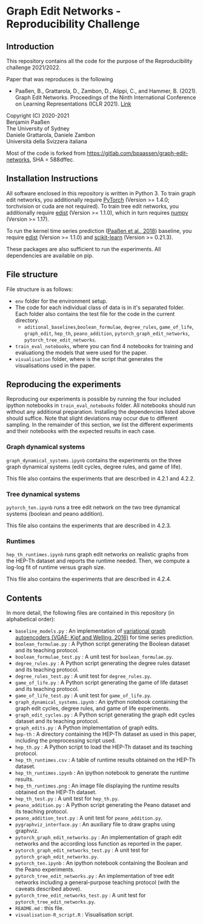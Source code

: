 # Graph Edit Networks - Reproducibility Challenge

## Introduction
This repository contains all the code for the purpose of the Reproducibility challenge 2021/2022.

Paper that was reproduces is the following

* Paaßen, B., Grattarola, D., Zambon, D., Alippi, C., and Hammer, B. (2021).
  Graph Edit Networks. Proceedings of the Ninth International Conference on
  Learning Representations (ICLR 2021). [Link][Paa2021]


Copyright (C) 2020-2021  
Benjamin Paaßen  
The University of Sydney  
Daniele Grattarola, Daniele Zambon  
Università della Svizzera italiana

Most of the code is forked from https://gitlab.com/bpaassen/graph-edit-networks, SHA = 588dffec.

## Installation Instructions

All software enclosed in this repository is written in Python 3. To train
graph edit networks, you additionally require [PyTorch][pytorch]
(Version >= 1.4.0; torchvision or cuda are not required). To train tree edit
networks, you additionally require [edist][edist] (Version >= 1.1.0), which
in turn requires [numpy][numpy] (Version >= 1.17).

To run the kernel time series prediction ([Paaßen et al., 2018][Paa2018])
baseline, you require [edist][edist] (Version >= 1.1.0) and
[scikit-learn][sklearn] (Version >= 0.21.3).

These packages are also sufficient to run the experiments.
All dependencies are available on pip.


## File structure
File structure is as follows:
* `env` folder for the environment setup.
* The code for each individual class of data is in it's separated folder. Each folder also contains the test file
for the code in the current directory.
    - `aditional_baselines`,`boolean_formulae`, `degree_rules`, `game_of_life`, `graph_edit`, `hep_th`, `peano_addition`, `pytorch_graph_edit_networks`,
`pytorch_tree_edit_networks`.
* `train_eval_notebooks`, where you can find 4 notebooks for training and evaluationg the models that were used for the paper.
* `visualisation` folder, where is the script that generates the visualisations used in the paper.

## Reproducing the experiments

Reproducing our experiments is possible by running the four included ipython
notebooks in `train_eval_notebooks` folder.  All notebooks should run without any additional preparation.
Installing the dependencies listed above should suffice. Note that slight
deviations may occur due to different sampling.
In the remainder of this section, we list the different experiments and their
notebooks with the expected results in each case.

### Graph dynamical systems

`graph_dynamical_systems.ipynb` contains the experiments on the three graph
dynamical systems (edit cycles, degree rules, and game of life). 

This file also contains the experiments that are described in 4.2.1 and 4.2.2.

### Tree dynamical systems

`pytorch_ten.ipynb` runs a tree edit network on the two tree dynamical systems
(boolean and peano addition).

This file also contains the experiments that are described in 4.2.3.


### Runtimes

`hep_th_runtimes.ipynb` runs graph edit networks on realistic graphs from the
HEP-Th dataset and reports the runtime needed. Then, we compute a log-log fit
of runtime versus graph size. 

This file also contains the experiments that are described in 4.2.4.


## Contents

In more detail, the following files are contained in this repository (in
alphabetical order):

* `baseline_models.py` : An implementation of [variational graph autoencoders (VGAE; Kipf and Welling, 2016)][Kipf2016]
  for time series prediction.
* `boolean_formulae.py` : A Python script generating the Boolean dataset and
  its teaching protocol.
* `boolean_formulae_test.py` : A unit test for `boolean_formulae.py`.
* `degree_rules.py` : A Python script generating the degree rules dataset and
  its teaching protocol.
* `degree_rules_test.py` : A unit test for `degree_rules.py`.
* `game_of_life.py` : A Python script generating the game of life dataset and
  its teaching protocol.
* `game_of_life_test.py` : A unit test for `game_of_life.py`.
* `graph_dynamical_systems.ipynb` : An ipython notebook containing the graph
  edit cycles, degree rules, and game of life experiments.
* `graph_edit_cycles.py` : A Python script generating the graph edit cycles
  dataset and its teaching protocol.
* `graph_edits.py` : A Python implementation of graph edits.
* `hep-th` : A directory containing the HEP-Th dataset as used in this paper,
  including the preprocessing script used.
* `hep_th.py` : A Python script to load the HEP-Th dataset and its teaching
  protocol.
* `hep_th_runtimes.csv` : A table of runtime results obtained on the HEP-Th
  dataset.
* `hep_th_runtimes.ipynb` : An ipython notebook to generate the runtime
  results.
* `hep_th_runtimes.png` : An image file displaying the runtime results obtained
  on the HEP-Th dataset.
* `hep_th_test.py` : A unit test for `hep_th.py`.
* `peano_addition.py` : A Python script generating the Peano dataset and
  its teaching protocol.
* `peano_addition_test.py` : A unit test for `peano_addition.py`.
* `pygraphviz_interface.py` : An auxiliary file to draw graphs using graphviz.
* `pytorch_graph_edit_networks.py` : An implementation of graph edit networks
  and the according loss function as reported in the paper.
* `pytorch_graph_edit_networks_test.py` : A unit test for
  `pytorch_graph_edit_networks.py`.
* `pytorch_ten.ipynb` : An ipython notebook containing the Boolean and the
  Peano experiments.
* `pytorch_tree_edit_networks.py` : An implementation of tree edit networks
  including a general-purpose teaching protocol (with the caveats described
  above).
* `pytorch_tree_edit_networks_test.py` : A unit test for
  `pytorch_tree_edit_networks.py`.
* `README.md` : this file.
* `visualisation-R_script.R` : Visualisation script.



[edist]:https://gitlab.ub.uni-bielefeld.de/bpaassen/python-edit-distances "edist homepage."
[numpy]:https://numpy.org/ "numpy homepage."
[pytorch]:https://pytorch.org/ "PyTorch homepage."
[sklearn]:https://scikit-learn.org/stable/ "scikit-learn homepage"
[Bou2017]:https://bougleux.users.greyc.fr/articles/ged-prl.pdf "Bougleux, Brun, Carletti, Foggia, Gaüzère, and Vento (2017). Graph edit distance as a quadratic assignment problem. Pattern Recognition Letters, 87, 38-46. doi:10.1016/j.patrec.2016.10.001."
[Kipf2016]:http://bayesiandeeplearning.org/2016/papers/BDL_16.pdf "Kipf, and Welling (2016). Variational Graph Auto-Encoders. Proceedings of the NIPS 2016 Workshop on Bayesian Deep Learning."
[Paa2018]:https://arxiv.org/abs/1704.06498 "Paaßen, Göpfert, and Hammer (2018). Time Series Prediction for Graphs in Kernel and Dissimilarity Spaces. Neural Processing Letters, 48, 669-689. doi:10.1007/s11063-017-9684-5."
[Paa2021]:https://openreview.net/forum?id=dlEJsyHGeaL "Paaßen, B., Grattarola, D., Zambon, D., Alippi, C., and Hammer, B. (2021). Graph Edit Networks. Proceedings of the Ninth International Conference on Learning Representations (ICLR 2021)"
[Zhang1989]:https://doi.org/10.1137/0218082 "Zhang, and Shasha (1989). Simple Fast Algorithms for the Editing Distance between Trees and Related Problems. SIAM Journal on Computing, 18(6), 1245-1262. doi:10.1137/0218082"
